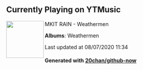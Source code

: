 ## Currently Playing on YTMusic

[<img align="left" width="100" src="https://lh3.googleusercontent.com/4vbHs7YMv3RFqu2YjpaGgFOrOxu0jss2nhjMmTFqJT8tbPyvyOe41eylKVNuEcQEma0wsuEeHA-l_f0">](https://music.youtube.com/channel/UC80xT8WlQ5bvtMq7_MxfHIQ)

MKIT RAIN - Weathermen

**Albums**: Weathermen

Last updated at 08/07/2020 11:34

#### Generated with [20chan/github-now](https://github.com/20chan/github-now)


<!--
**20chan/20chan** is a ✨ _special_ ✨ repository because its `README.md` (this file) appears on your GitHub profile.

Here are some ideas to get you started:

- 🔭 I’m currently working on ...
- 🌱 I’m currently learning ...
- 👯 I’m looking to collaborate on ...
- 🤔 I’m looking for help with ...
- 💬 Ask me about ...
- 📫 How to reach me: ...
- 😄 Pronouns: ...
- ⚡ Fun fact: ...
-->
